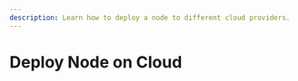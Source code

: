 ```yaml
---
description: Learn how to deploy a node to different cloud providers.
---
```


# Deploy Node on Cloud

